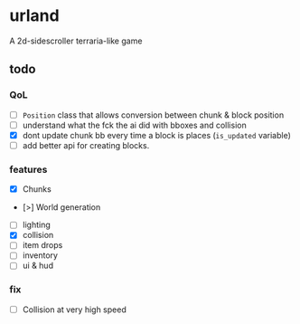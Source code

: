# urland

A 2d-sidescroller terraria-like game

## todo

### QoL

- [ ] `Position` class that allows conversion between chunk & block position
- [ ] understand what the fck the ai did with bboxes and collision 
- [x] dont update chunk bb every time a block is places (`is_updated` variable)
- [ ] add better api for creating blocks.

### features

- [x] Chunks
- [>] World generation
- [ ] lighting
- [x] collision
- [ ] item drops
- [ ] inventory
- [ ] ui & hud

### fix

- [ ] Collision at very high speed
